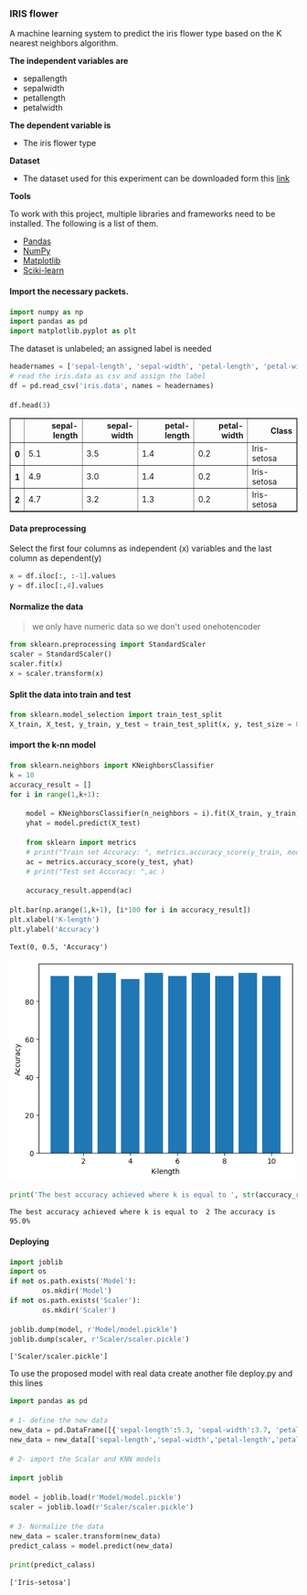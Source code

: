 ### IRIS flower

A machine learning system to predict the iris flower type based on the K nearest neighbors algorithm. 

<p><b>The independent variables are</b></p>

- sepallength
- sepalwidth
- petallength
- petalwidth

<p><b>The dependent variable is </b></p>

- The iris flower type

<p><b>Dataset</b></p>

- The dataset used for this experiment can be downloaded form this [link](https://archive.ics.uci.edu/ml/machine-learning-databases/iris/iris.data)

<p><b>Tools</b><p>
    
To work with this project, multiple libraries and frameworks need to be installed. The following is a list of them.
- [Pandas](https://pandas.pydata.org/)
- [NumPy](https://numpy.org/)
- [Matplotlib](https://matplotlib.org/)
- [Sciki-learn](https://scikit-learn.org/stable/)
    

#### Import the necessary packets.


```python
import numpy as np
import pandas as pd
import matplotlib.pyplot as plt
```

The dataset is unlabeled; an assigned label is needed


```python
headernames = ['sepal-length', 'sepal-width', 'petal-length', 'petal-width', 'Class']
# read the iris.data as csv and assign the label
df = pd.read_csv('iris.data', names = headernames)

df.head(3)
```




<div>
<style scoped>
    .dataframe tbody tr th:only-of-type {
        vertical-align: middle;
    }

    .dataframe tbody tr th {
        vertical-align: top;
    }

    .dataframe thead th {
        text-align: right;
    }
</style>
<table border="1" class="dataframe">
  <thead>
    <tr style="text-align: right;">
      <th></th>
      <th>sepal-length</th>
      <th>sepal-width</th>
      <th>petal-length</th>
      <th>petal-width</th>
      <th>Class</th>
    </tr>
  </thead>
  <tbody>
    <tr>
      <th>0</th>
      <td>5.1</td>
      <td>3.5</td>
      <td>1.4</td>
      <td>0.2</td>
      <td>Iris-setosa</td>
    </tr>
    <tr>
      <th>1</th>
      <td>4.9</td>
      <td>3.0</td>
      <td>1.4</td>
      <td>0.2</td>
      <td>Iris-setosa</td>
    </tr>
    <tr>
      <th>2</th>
      <td>4.7</td>
      <td>3.2</td>
      <td>1.3</td>
      <td>0.2</td>
      <td>Iris-setosa</td>
    </tr>
  </tbody>
</table>
</div>



#### Data preprocessing

Select the first four columns as independent (x) variables and the last column as dependent(y)


```python
x = df.iloc[:, :-1].values
y = df.iloc[:,4].values
```

#### Normalize the data
> we only have numeric data so we don't used onehotencoder


```python
from sklearn.preprocessing import StandardScaler
scaler = StandardScaler()
scaler.fit(x)
x = scaler.transform(x)
```

#### Split the data into train and test


```python
from sklearn.model_selection import train_test_split
X_train, X_test, y_train, y_test = train_test_split(x, y, test_size = 0.40)
```

#### import the k-nn model 


```python
from sklearn.neighbors import KNeighborsClassifier
k = 10
accuracy_result = []
for i in range(1,k+1):

    model = KNeighborsClassifier(n_neighbors = i).fit(X_train, y_train)
    yhat = model.predict(X_test)

    from sklearn import metrics
    # print("Train set Accuracy: ", metrics.accuracy_score(y_train, model.predict(X_train))*100)
    ac = metrics.accuracy_score(y_test, yhat)
    # print("Test set Accuracy: ",ac )
    
    accuracy_result.append(ac)

plt.bar(np.arange(1,k+1), [i*100 for i in accuracy_result])
plt.xlabel('K-length')
plt.ylabel('Accuracy')
```




    Text(0, 0.5, 'Accuracy')




    
![png](output_15_1.png)
    



```python
print('The best accuracy achieved where k is equal to ', str(accuracy_result.index(max(accuracy_result))), "The accuracy is ",str(accuracy_result[accuracy_result.index(max(accuracy_result))]*100)+"%")
```

    The best accuracy achieved where k is equal to  2 The accuracy is  95.0%
    

#### Deploying


```python
import joblib
import os
if not os.path.exists('Model'):
        os.mkdir('Model')
if not os.path.exists('Scaler'):
        os.mkdir('Scaler')
        
joblib.dump(model, r'Model/model.pickle')
joblib.dump(scaler, r'Scaler/scaler.pickle')
```




    ['Scaler/scaler.pickle']



To use the proposed model with real data create another file deploy.py and this lines



```python
import pandas as pd

# 1- define the new data
new_data = pd.DataFrame([{'sepal-length':5.3, 'sepal-width':3.7, 'petal-length':1.6, 'petal-width':0.22}])
new_data = new_data[['sepal-length','sepal-width','petal-length','petal-width']]

# 2- import the Scalar and KNN models 

import joblib

model = joblib.load(r'Model/model.pickle')
scaler = joblib.load(r'Scaler/scaler.pickle')

# 3- Normalize the data
new_data = scaler.transform(new_data)
predict_calass = model.predict(new_data)

print(predict_calass)
```

    ['Iris-setosa']
    
